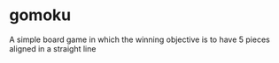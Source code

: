 # gomoku
A simple board game in which the winning objective is to have 5 pieces aligned in a straight line
